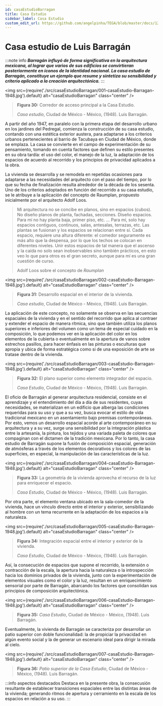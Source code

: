 ```yaml
---
id: casaEstudioBarragan
title: Casa Estudio
sidebar_label: Casa Estudio
custom_edit_url: https://github.com/angelpinha/TEGA/blob/master/docs/12-casaEstudioBarragan.md
---
```


# Casa estudio de Luis Barragán

:::note info
***Barragán influyó de forma significativa en la arquitectura mexicana, al lograr que varios de sus edificios se convirtieran posteriormente en íconos de la identidad nacional. La casa estudio de Barragán, constituye un ejemplo que resume y sintetiza su sensibilidad y criterio aplicado a la creación arquitectónica.***
:::

<img src={require('./src/casaEstudioBarragan/001-casaEstudio-Barragan-1948.jpg').default} alt="casaEstudioBarragan" class="center" />

<!-- ![casaEstudioBarragan](./src/casaEstudioBarragan/001-casaEstudio-Barragan-1948.jpg) -->

> **Figura 30:**
> Corredor de acceso principal a la Casa Estudio.
>
> *Casa estudio*,
> Ciudad de México - México,
> (1948).
> Luis Barragán.

A partir del año 1947, en paralelo con la primera etapa del desarrollo urbano en los jardines del Pedregal, comienza la construcción de su casa estudio, contando con una estética exterior austera, para adaptarse a los criterios urbanos pertenecientes al barrio de Tacubaya en Ciudad de México, donde se emplaza. La casa se convierte en el campo de experimentación de su pensamiento, tomando en cuenta factores que definen su estilo presentes en su obra tardía: el uso del color, el manejo de la luz, la adaptación de los espacios de acuerdo al recorrido y los principios de privacidad aplicados a la obra.

<!-- Colocar planos de planta de la vivienda -->

La vivienda se desarrolla y se remodela en repetidas ocasiones para adaptarse a las necesidades del arquitecto con el paso del tiempo, por lo que su fecha de finalización resulta alrededor de la década de los sesenta. Uno de los criterios adoptados en función del recorrido a su casa estudio, se le atribuye a la aplicación del concepto de Raumplan, propuesto inicialmente por el arquitecto Adolf Loos.

> Mi arquitectura no se concibe en planos, sino en espacios (cubos). No diseño planos de planta, fachadas, secciones. Diseño espacios. Para mí no hay planta baja, primer piso, etc. ... Para mí, solo hay espacios contiguos, continuos, salas, antesalas, terrazas, etc. Las plantas se fusionan y los espacios se relacionan entre sí. Cada espacio, requiere una altura diferente: el comedor seguramente es más alto que la despensa, por lo que los techos se colocan en diferentes niveles. Unir estos espacios de tal manera que el ascenso y la caída no solo sean inobservables sino también prácticos, en esto veo lo que para otros es el gran secreto, aunque para mí es una gran cuestión de curso.
>
> Adolf Loos sobre el concepto de *Raumplan*

<!-- PorHacer: año y de donde se sacó este contenido pagina y número -->

<img src={require('./src/casaEstudioBarragan/002-casaEstudio-Barragan-1948.jpg').default} alt="casaEstudioBarragan" class="center" />

<!-- ![casaEstudioBarragan](./src/casaEstudioBarragan/002-casaEstudio-Barragan-1948.jpg) -->

> **Figura 31:**
> Desarrollo espacial en el interior de la vivienda.
>
> *Casa estudio*,
> Ciudad de México - México,
> (1948).
> Luis Barragán.

La aplicación de este concepto, no solamente se observa en las secuencias espaciales de la vivienda y en el sentido del recorrido que aplica al contraer y extender el espacio de manera rítmica, sino que también utiliza los planos superiores e inferiores del volumen como un tema de especial cuidado en la composición, lo que podemos ver en la aplicación del color en los elementos de la cubierta o eventualmente en la apertura de vanos sobre estrechos pasillos, para hacer énfasis en las pinturas o esculturas que apropia y ubica de forma estratégica como si de una exposición de arte se tratase dentro de la vivienda.

<img src={require('./src/casaEstudioBarragan/003-casaEstudio-Barragan-1948.jpg').default} alt="casaEstudioBarragan" class="center" />

<!-- ![casaEstudioBarragan](./src/casaEstudioBarragan/003-casaEstudio-Barragan-1948.jpg) -->

> **Figura 32:**
> El plano superior como elemento integrador del espacio.
>
> *Casa Estudio*,
> Ciudad de México - México,
> (1948).
> Luis Barragán.

El oficio de Barragán al generar arquitectura residencial, consiste en el aprendizaje y el entendimiento del día a día de sus residentes, cuyas necesidades, se materializan en un edificio que alberga las condiciones requeridas para su uso y que a su vez, busca evocar el estilo de vida tradicional mexicano en un asentamiento bajo premisas contemporáneas. Por esto, vemos un desarrollo espacial acorde al arte contemporáneo en su arquitectura y a su vez, surge una sensibilidad por la integración plástica entre la artesanía, la pintura, los tejidos y una variada paleta de colores que compaginan con el dictamen de la tradición mexicana. Por lo tanto, la casa estudio de Barragán supone la fusión de composición espacial, generación de atmósferas a través de los elementos decorativos y los colores de las superficies, en especial, la manipulación de las características de la luz.

<img src={require('./src/casaEstudioBarragan/004-casaEstudio-Barragan-1948.jpg').default} alt="casaEstudioBarragan" class="center" />

<!-- ![casaEstudioBarragan](./src/casaEstudioBarragan/004-casaEstudio-Barragan-1948.jpg) -->

<!-- PorHacer: nota a pié de página y colocar en la descripción que área es esa -->
> **Figura 33:**
> La geometría de la vivienda aprovecha el recurso de la luz para enriquecer el espacio.
> 
> *Casa Estudio*,
> Ciudad de México - México,
> (1948).
> Luis Barragán.

Por otra parte, el elemento ventana ubicado en la sala-comedor de la vivienda, hace un vínculo directo entre el interior y exterior, sensibilizando al hombre con un tema recurrente en la adaptación de los espacios a la naturaleza.

<img src={require('./src/casaEstudioBarragan/005-casaEstudio-Barragan-1948.jpg').default} alt="casaEstudioBarragan" class="center" />

<!-- ![casaEstudioBarragan](./src/casaEstudioBarragan/005-casaEstudio-Barragan-1948.jpg) -->

> **Figura 34:**
> Integración espacial entre el interior y exterior de la vivienda.
>
> *Casa Estudio*,
> Ciudad de México - México,
> (1948).
> Luis Barragán.

Así, la consecución de espacios que supone el recorrido, la extensión o contracción de la escala, la apertura hacia la naturaleza o la introspección hacia los dominios privados de la vivienda, junto con la experimentación de elementos visuales como el color y la luz, resultan en un enriquecimiento sensorial por parte de Barragán, abarcando los factores que consolidan sus principios de composición arquitectónica.

<img src={require('./src/casaEstudioBarragan/006-casaEstudio-Barragan-1948.jpg').default} alt="casaEstudioBarragan" class="center" />

<!-- ![casaEstudioBarragan](./src/casaEstudioBarragan/006-casaEstudio-Barragan-1948.jpg) -->

> **Figura 35:**
> *Casa Estudio*,
> Ciudad de México - México,
> (1948).
> Luis Barragán.

Eventualmente, la vivienda de Barragán se caracteriza por desarrollar un patio superior con doble funcionalidad: la de propiciar la privacidad en algún evento social y la de generar un escenario ideal para dirigir la mirada al cielo.

<img src={require('./src/casaEstudioBarragan/007-casaEstudio-Barragan-1948.jpg').default} alt="casaEstudioBarragan" class="center" />

<!-- ![casaEstudioBarragan](./src/casaEstudioBarragan/007-casaEstudio-Barragan-1948.jpg) -->

> **Figura 36:**
> *Patio superior de la Casa Estudio*,
> Ciudad de México - México,
> (1948).
> Luis Barragán.

:::info aspectos destacados
Destaca en la presente obra, la consecusión resultante de establecer transiciones espaciales entre las distintas áreas de la vivienda; generando ritmos de apertura y cerramiento en la escala de los espacios en relación a su uso.
:::

